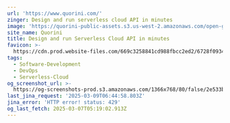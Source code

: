 ```yaml
---
url: 'https://www.quorini.com/'
zinger: Design and run serverless cloud API in minutes
image: 'https://quorini-public-assets.s3.us-west-2.amazonaws.com/open-graph-black.png'
site_name: Quorini
title: Design and run Serverless Cloud API in minutes
favicon: >-
  https://cdn.prod.website-files.com/669c3258841cd988fbcc2ed2/6728f0934246dafe54738ae1_favicon-32x32.png
tags:
  - Software-Development
  - DevOps
  - Serverless-Cloud
og_screenshot_url: >-
  https://og-screenshots-prod.s3.amazonaws.com/1366x768/80/false/2e533b1b9ee9318cea02432b2ef372cd61b226f24e96d0982d14ac773b6ad1f1.jpeg
last_jina_request: '2025-03-09T06:44:58.803Z'
jina_error: 'HTTP error! status: 429'
og_last_fetch: 2025-03-07T05:19:02.913Z
---
```


